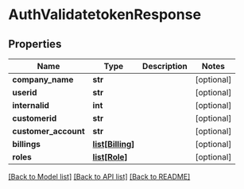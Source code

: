 # AuthValidatetokenResponse

## Properties
Name | Type | Description | Notes
------------ | ------------- | ------------- | -------------
**company_name** | **str** |  | [optional] 
**userid** | **str** |  | [optional] 
**internalid** | **int** |  | [optional] 
**customerid** | **str** |  | [optional] 
**customer_account** | **str** |  | [optional] 
**billings** | [**list[Billing]**](Billing.md) |  | [optional] 
**roles** | [**list[Role]**](Role.md) |  | [optional] 

[[Back to Model list]](../README.md#documentation-for-models) [[Back to API list]](../README.md#documentation-for-api-endpoints) [[Back to README]](../README.md)



